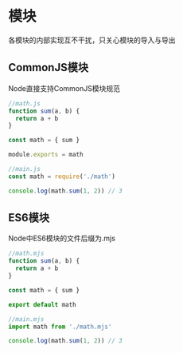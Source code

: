 # 模块
各模块的内部实现互不干扰，只关心模块的导入与导出

## CommonJS模块
Node直接支持CommonJS模块规范
```javascript
//math.js
function sum(a, b) {
  return a + b
}

const math = { sum }

module.exports = math
```
```javascript
//main.js
const math = require('./math')

console.log(math.sum(1, 2)) // 3
```

## ES6模块
Node中ES6模块的文件后缀为.mjs
```javascript
//math.mjs
function sum(a, b) {
  return a + b
}

const math = { sum }

export default math
```
```javascript
//main.mjs
import math from './math.mjs'

console.log(math.sum(1, 2)) // 3
```

